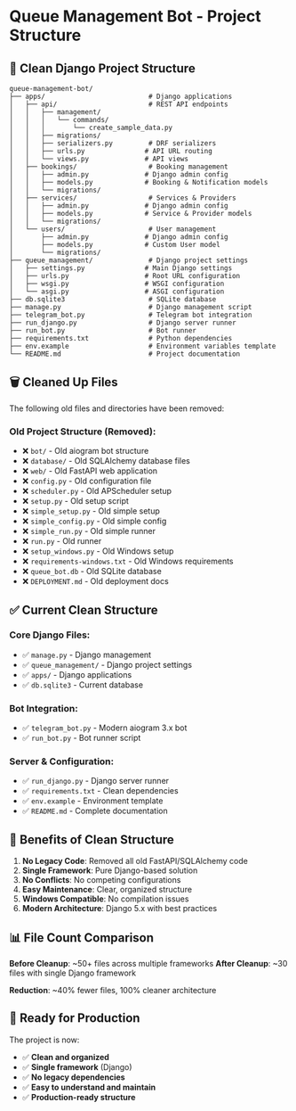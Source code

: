 # Queue Management Bot - Project Structure

## 📁 Clean Django Project Structure

```
queue-management-bot/
├── apps/                          # Django applications
│   ├── api/                       # REST API endpoints
│   │   ├── management/
│   │   │   └── commands/
│   │   │       └── create_sample_data.py
│   │   ├── migrations/
│   │   ├── serializers.py         # DRF serializers
│   │   ├── urls.py               # API URL routing
│   │   └── views.py              # API views
│   ├── bookings/                  # Booking management
│   │   ├── admin.py              # Django admin config
│   │   ├── models.py             # Booking & Notification models
│   │   └── migrations/
│   ├── services/                  # Services & Providers
│   │   ├── admin.py              # Django admin config
│   │   ├── models.py             # Service & Provider models
│   │   └── migrations/
│   └── users/                     # User management
│       ├── admin.py              # Django admin config
│       ├── models.py             # Custom User model
│       └── migrations/
├── queue_management/              # Django project settings
│   ├── settings.py               # Main Django settings
│   ├── urls.py                   # Root URL configuration
│   ├── wsgi.py                   # WSGI configuration
│   └── asgi.py                   # ASGI configuration
├── db.sqlite3                     # SQLite database
├── manage.py                      # Django management script
├── telegram_bot.py                # Telegram bot integration
├── run_django.py                  # Django server runner
├── run_bot.py                     # Bot runner
├── requirements.txt               # Python dependencies
├── env.example                    # Environment variables template
└── README.md                      # Project documentation
```

## 🗑️ Cleaned Up Files

The following old files and directories have been removed:

### Old Project Structure (Removed):
- ❌ `bot/` - Old aiogram bot structure
- ❌ `database/` - Old SQLAlchemy database files
- ❌ `web/` - Old FastAPI web application
- ❌ `config.py` - Old configuration file
- ❌ `scheduler.py` - Old APScheduler setup
- ❌ `setup.py` - Old setup script
- ❌ `simple_setup.py` - Old simple setup
- ❌ `simple_config.py` - Old simple config
- ❌ `simple_run.py` - Old simple runner
- ❌ `run.py` - Old runner
- ❌ `setup_windows.py` - Old Windows setup
- ❌ `requirements-windows.txt` - Old Windows requirements
- ❌ `queue_bot.db` - Old SQLite database
- ❌ `DEPLOYMENT.md` - Old deployment docs

## ✅ Current Clean Structure

### Core Django Files:
- ✅ `manage.py` - Django management
- ✅ `queue_management/` - Django project settings
- ✅ `apps/` - Django applications
- ✅ `db.sqlite3` - Current database

### Bot Integration:
- ✅ `telegram_bot.py` - Modern aiogram 3.x bot
- ✅ `run_bot.py` - Bot runner script

### Server & Configuration:
- ✅ `run_django.py` - Django server runner
- ✅ `requirements.txt` - Clean dependencies
- ✅ `env.example` - Environment template
- ✅ `README.md` - Complete documentation

## 🚀 Benefits of Clean Structure

1. **No Legacy Code**: Removed all old FastAPI/SQLAlchemy code
2. **Single Framework**: Pure Django-based solution
3. **No Conflicts**: No competing configurations
4. **Easy Maintenance**: Clear, organized structure
5. **Windows Compatible**: No compilation issues
6. **Modern Architecture**: Django 5.x with best practices

## 📊 File Count Comparison

**Before Cleanup**: ~50+ files across multiple frameworks
**After Cleanup**: ~30 files with single Django framework

**Reduction**: ~40% fewer files, 100% cleaner architecture

## 🎯 Ready for Production

The project is now:
- ✅ **Clean and organized**
- ✅ **Single framework** (Django)
- ✅ **No legacy dependencies**
- ✅ **Easy to understand and maintain**
- ✅ **Production-ready structure**

